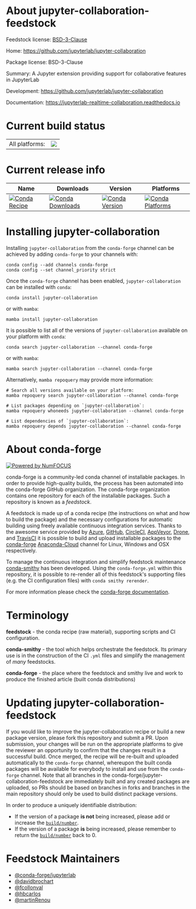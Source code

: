 About jupyter-collaboration-feedstock
=====================================

Feedstock license: [BSD-3-Clause](https://github.com/conda-forge/jupyter-collaboration-feedstock/blob/main/LICENSE.txt)

Home: https://github.com/jupyterlab/jupyter-collaboration

Package license: BSD-3-Clause

Summary: A Jupyter extension providing support for collaborative features in JupyterLab

Development: https://github.com/jupyterlab/jupyter-collaboration

Documentation: https://jupyterlab-realtime-collaboration.readthedocs.io

Current build status
====================


<table><tr><td>All platforms:</td>
    <td>
      <a href="https://dev.azure.com/conda-forge/feedstock-builds/_build/latest?definitionId=19549&branchName=main">
        <img src="https://dev.azure.com/conda-forge/feedstock-builds/_apis/build/status/jupyter-collaboration-feedstock?branchName=main">
      </a>
    </td>
  </tr>
</table>

Current release info
====================

| Name | Downloads | Version | Platforms |
| --- | --- | --- | --- |
| [![Conda Recipe](https://img.shields.io/badge/recipe-jupyter--collaboration-green.svg)](https://anaconda.org/conda-forge/jupyter-collaboration) | [![Conda Downloads](https://img.shields.io/conda/dn/conda-forge/jupyter-collaboration.svg)](https://anaconda.org/conda-forge/jupyter-collaboration) | [![Conda Version](https://img.shields.io/conda/vn/conda-forge/jupyter-collaboration.svg)](https://anaconda.org/conda-forge/jupyter-collaboration) | [![Conda Platforms](https://img.shields.io/conda/pn/conda-forge/jupyter-collaboration.svg)](https://anaconda.org/conda-forge/jupyter-collaboration) |

Installing jupyter-collaboration
================================

Installing `jupyter-collaboration` from the `conda-forge` channel can be achieved by adding `conda-forge` to your channels with:

```
conda config --add channels conda-forge
conda config --set channel_priority strict
```

Once the `conda-forge` channel has been enabled, `jupyter-collaboration` can be installed with `conda`:

```
conda install jupyter-collaboration
```

or with `mamba`:

```
mamba install jupyter-collaboration
```

It is possible to list all of the versions of `jupyter-collaboration` available on your platform with `conda`:

```
conda search jupyter-collaboration --channel conda-forge
```

or with `mamba`:

```
mamba search jupyter-collaboration --channel conda-forge
```

Alternatively, `mamba repoquery` may provide more information:

```
# Search all versions available on your platform:
mamba repoquery search jupyter-collaboration --channel conda-forge

# List packages depending on `jupyter-collaboration`:
mamba repoquery whoneeds jupyter-collaboration --channel conda-forge

# List dependencies of `jupyter-collaboration`:
mamba repoquery depends jupyter-collaboration --channel conda-forge
```


About conda-forge
=================

[![Powered by
NumFOCUS](https://img.shields.io/badge/powered%20by-NumFOCUS-orange.svg?style=flat&colorA=E1523D&colorB=007D8A)](https://numfocus.org)

conda-forge is a community-led conda channel of installable packages.
In order to provide high-quality builds, the process has been automated into the
conda-forge GitHub organization. The conda-forge organization contains one repository
for each of the installable packages. Such a repository is known as a *feedstock*.

A feedstock is made up of a conda recipe (the instructions on what and how to build
the package) and the necessary configurations for automatic building using freely
available continuous integration services. Thanks to the awesome service provided by
[Azure](https://azure.microsoft.com/en-us/services/devops/), [GitHub](https://github.com/),
[CircleCI](https://circleci.com/), [AppVeyor](https://www.appveyor.com/),
[Drone](https://cloud.drone.io/welcome), and [TravisCI](https://travis-ci.com/)
it is possible to build and upload installable packages to the
[conda-forge](https://anaconda.org/conda-forge) [Anaconda-Cloud](https://anaconda.org/)
channel for Linux, Windows and OSX respectively.

To manage the continuous integration and simplify feedstock maintenance
[conda-smithy](https://github.com/conda-forge/conda-smithy) has been developed.
Using the ``conda-forge.yml`` within this repository, it is possible to re-render all of
this feedstock's supporting files (e.g. the CI configuration files) with ``conda smithy rerender``.

For more information please check the [conda-forge documentation](https://conda-forge.org/docs/).

Terminology
===========

**feedstock** - the conda recipe (raw material), supporting scripts and CI configuration.

**conda-smithy** - the tool which helps orchestrate the feedstock.
                   Its primary use is in the construction of the CI ``.yml`` files
                   and simplify the management of *many* feedstocks.

**conda-forge** - the place where the feedstock and smithy live and work to
                  produce the finished article (built conda distributions)


Updating jupyter-collaboration-feedstock
========================================

If you would like to improve the jupyter-collaboration recipe or build a new
package version, please fork this repository and submit a PR. Upon submission,
your changes will be run on the appropriate platforms to give the reviewer an
opportunity to confirm that the changes result in a successful build. Once
merged, the recipe will be re-built and uploaded automatically to the
`conda-forge` channel, whereupon the built conda packages will be available for
everybody to install and use from the `conda-forge` channel.
Note that all branches in the conda-forge/jupyter-collaboration-feedstock are
immediately built and any created packages are uploaded, so PRs should be based
on branches in forks and branches in the main repository should only be used to
build distinct package versions.

In order to produce a uniquely identifiable distribution:
 * If the version of a package **is not** being increased, please add or increase
   the [``build/number``](https://docs.conda.io/projects/conda-build/en/latest/resources/define-metadata.html#build-number-and-string).
 * If the version of a package **is** being increased, please remember to return
   the [``build/number``](https://docs.conda.io/projects/conda-build/en/latest/resources/define-metadata.html#build-number-and-string)
   back to 0.

Feedstock Maintainers
=====================

* [@conda-forge/jupyterlab](https://github.com/conda-forge/jupyterlab/)
* [@davidbrochart](https://github.com/davidbrochart/)
* [@fcollonval](https://github.com/fcollonval/)
* [@hbcarlos](https://github.com/hbcarlos/)
* [@martinRenou](https://github.com/martinRenou/)


